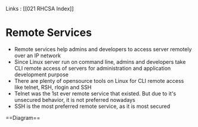 Links : [[021 RHCSA Index]]

# Remote Services

- Remote services help admins and developers to access server remotely over an IP network
- Since Linux server run on command line, admins and developers take CLI remote access of servers for administration and application development purpose
- There are plenty of opensource tools on Linux for CLI remote access like telnet, RSH, rlogin and SSH
- Telnet was the 1st ever remote service that existed. But due to it's unsecured behavior, it is not preferred nowadays
- SSH is the most preferred remote service, as it is most secured

==Diagram==